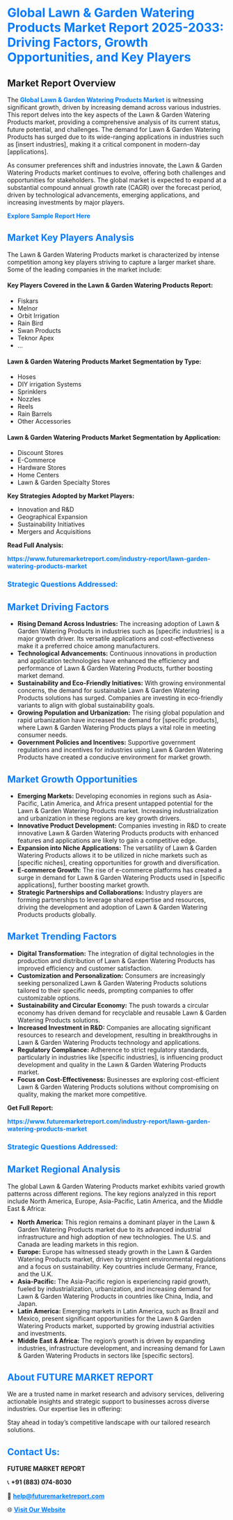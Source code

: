 <h1 style="color: #007BFF;">Global Lawn & Garden Watering Products Market Report 2025-2033: Driving Factors, Growth Opportunities, and Key Players</h1>

<section id="overview">
<h2>Market Report Overview</h2>
<p>The <a href="https://www.futuremarketreport.com/industry-report/lawn-garden-watering-products-market" style="color: #007BFF; text-decoration: none;"><strong>Global Lawn & Garden Watering Products Market</strong></a> is witnessing significant growth, driven by increasing demand across various industries. This report delves into the key aspects of the Lawn & Garden Watering Products market, providing a comprehensive analysis of its current status, future potential, and challenges. The demand for Lawn & Garden Watering Products has surged due to its wide-ranging applications in industries such as [insert industries], making it a critical component in modern-day [applications].</p>
<p>As consumer preferences shift and industries innovate, the Lawn & Garden Watering Products market continues to evolve, offering both challenges and opportunities for stakeholders. The global market is expected to expand at a substantial compound annual growth rate (CAGR) over the forecast period, driven by technological advancements, emerging applications, and increasing investments by major players.</p>
</section>

<section id="overview">
<p><a href="https://www.futuremarketreport.com/request-sample/reportId=88369" style="color: #007BFF; text-decoration: none;"><strong>Explore Sample Report Here</strong></a></p>
</section>

<section id="key-players">
<h2 style="color: #007BFF;">Market Key Players Analysis</h2>
<p>The Lawn & Garden Watering Products market is characterized by intense competition among key players striving to capture a larger market share. Some of the leading companies in the market include:</p>
<h4>Key Players Covered in the Lawn & Garden Watering Products Report:</h4>
<ul><li>Fiskars</li><li>Melnor</li><li>Orbit Irrigation</li><li>Rain Bird</li><li>Swan Products</li><li>Teknor Apex</li><li>...</li></ul>
<h4>Lawn & Garden Watering Products Market Segmentation by Type:</h4>
<ul><li>Hoses</li><li>DIY irrigation Systems</li><li>Sprinklers</li><li>Nozzles</li><li>Reels</li><li>Rain Barrels</li><li>Other Accessories</li></ul>

<h4>Lawn & Garden Watering Products Market Segmentation by Application:</h4>
<ul><li>Discount Stores</li><li>E-Commerce</li><li>Hardware Stores</li><li>Home Centers</li><li>Lawn &amp; Garden Specialty Stores</li></ul>
<p><strong>Key Strategies Adopted by Market Players:</strong></p>
<ul>
<li>Innovation and R&D</li>
<li>Geographical Expansion</li>
<li>Sustainability Initiatives</li>
<li>Mergers and Acquisitions</li>
</ul>
</section>

<section>
<p><strong>Read Full Analysis: </strong></p><a href="https://www.futuremarketreport.com/industry-report/lawn-garden-watering-products-market" style="color: #007BFF; text-decoration: none;"><strong>https://www.futuremarketreport.com/industry-report/lawn-garden-watering-products-market</strong></a>
<h3 style="color: #007BFF;">Strategic Questions Addressed:</h3>
</section>

<section id="driving-factors">
<h2 style="color: #007BFF;">Market Driving Factors</h2>
<ul>
<li><strong>Rising Demand Across Industries:</strong> The increasing adoption of Lawn & Garden Watering Products in industries such as [specific industries] is a major growth driver. Its versatile applications and cost-effectiveness make it a preferred choice among manufacturers.</li>
<li><strong>Technological Advancements:</strong> Continuous innovations in production and application technologies have enhanced the efficiency and performance of Lawn & Garden Watering Products, further boosting market demand.</li>
<li><strong>Sustainability and Eco-Friendly Initiatives:</strong> With growing environmental concerns, the demand for sustainable Lawn & Garden Watering Products solutions has surged. Companies are investing in eco-friendly variants to align with global sustainability goals.</li>
<li><strong>Growing Population and Urbanization:</strong> The rising global population and rapid urbanization have increased the demand for [specific products], where Lawn & Garden Watering Products plays a vital role in meeting consumer needs.</li>
<li><strong>Government Policies and Incentives:</strong> Supportive government regulations and incentives for industries using Lawn & Garden Watering Products have created a conducive environment for market growth.</li>
</ul>
</section>

<section id="growth-opportunities">
<h2 style="color: #007BFF;">Market Growth Opportunities</h2>
<ul>
<li><strong>Emerging Markets:</strong> Developing economies in regions such as Asia-Pacific, Latin America, and Africa present untapped potential for the Lawn & Garden Watering Products market. Increasing industrialization and urbanization in these regions are key growth drivers.</li>
<li><strong>Innovative Product Development:</strong> Companies investing in R&D to create innovative Lawn & Garden Watering Products products with enhanced features and applications are likely to gain a competitive edge.</li>
<li><strong>Expansion into Niche Applications:</strong> The versatility of Lawn & Garden Watering Products allows it to be utilized in niche markets such as [specific niches], creating opportunities for growth and diversification.</li>
<li><strong>E-commerce Growth:</strong> The rise of e-commerce platforms has created a surge in demand for Lawn & Garden Watering Products used in [specific applications], further boosting market growth.</li>
<li><strong>Strategic Partnerships and Collaborations:</strong> Industry players are forming partnerships to leverage shared expertise and resources, driving the development and adoption of Lawn & Garden Watering Products products globally.</li>
</ul>
</section>

<section id="trending-factors">
<h2 style="color: #007BFF;">Market Trending Factors</h2>
<ul>
<li><strong>Digital Transformation:</strong> The integration of digital technologies in the production and distribution of Lawn & Garden Watering Products has improved efficiency and customer satisfaction.</li>
<li><strong>Customization and Personalization:</strong> Consumers are increasingly seeking personalized Lawn & Garden Watering Products solutions tailored to their specific needs, prompting companies to offer customizable options.</li>
<li><strong>Sustainability and Circular Economy:</strong> The push towards a circular economy has driven demand for recyclable and reusable Lawn & Garden Watering Products solutions.</li>
<li><strong>Increased Investment in R&D:</strong> Companies are allocating significant resources to research and development, resulting in breakthroughs in Lawn & Garden Watering Products technology and applications.</li>
<li><strong>Regulatory Compliance:</strong> Adherence to strict regulatory standards, particularly in industries like [specific industries], is influencing product development and quality in the Lawn & Garden Watering Products market.</li>
<li><strong>Focus on Cost-Effectiveness:</strong> Businesses are exploring cost-efficient Lawn & Garden Watering Products solutions without compromising on quality, making the market more competitive.</li>
</ul>
</section>

<section>
<p><strong>Get Full Report: </strong></p><a href="https://www.futuremarketreport.com/industry-report/lawn-garden-watering-products-market" style="color: #007BFF; text-decoration: none;"><strong>https://www.futuremarketreport.com/industry-report/lawn-garden-watering-products-market</strong></a>
<h3 style="color: #007BFF;">Strategic Questions Addressed:</h3>
</section>


<section id="regional-analysis">
<h2 style="color: #007BFF;">Market Regional Analysis</h2>
<p>The global Lawn & Garden Watering Products market exhibits varied growth patterns across different regions. The key regions analyzed in this report include North America, Europe, Asia-Pacific, Latin America, and the Middle East & Africa:</p>
<ul>
<li><strong>North America:</strong> This region remains a dominant player in the Lawn & Garden Watering Products market due to its advanced industrial infrastructure and high adoption of new technologies. The U.S. and Canada are leading markets in this region.</li>
<li><strong>Europe:</strong> Europe has witnessed steady growth in the Lawn & Garden Watering Products market, driven by stringent environmental regulations and a focus on sustainability. Key countries include Germany, France, and the U.K.</li>
<li><strong>Asia-Pacific:</strong> The Asia-Pacific region is experiencing rapid growth, fueled by industrialization, urbanization, and increasing demand for Lawn & Garden Watering Products in countries like China, India, and Japan.</li>
<li><strong>Latin America:</strong> Emerging markets in Latin America, such as Brazil and Mexico, present significant opportunities for the Lawn & Garden Watering Products market, supported by growing industrial activities and investments.</li>
<li><strong>Middle East & Africa:</strong> The region’s growth is driven by expanding industries, infrastructure development, and increasing demand for Lawn & Garden Watering Products in sectors like [specific sectors].</li>
</ul>
</section>

<footer>
<h2 style="color: #007BFF;">About FUTURE MARKET REPORT</h2>
<p>We are a trusted name in market research and advisory services, delivering actionable insights and strategic support to businesses across diverse industries. Our expertise lies in offering:</p>

<p>Stay ahead in today’s competitive landscape with our tailored research solutions.</p>

<h2 style="color: #007BFF;">Contact Us:</h2>
<p><strong>FUTURE MARKET REPORT</strong></p>
<p>📞 <strong>+91 (883) 074-8030</strong></p>
<p>📧 <strong><a href="mailto:help@futuremarketreport.com" style="color: #007BFF;">help@futuremarketreport.com</a></strong></p>
<p>🌐 <strong><a href="https://www.futuremarketreport.com/" style="color: #007BFF;">Visit Our Website</a></strong></p>
</footer>